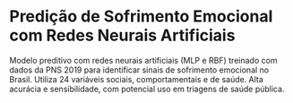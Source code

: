 # Predição de Sofrimento Emocional com Redes Neurais Artificiais
Modelo preditivo com redes neurais artificiais (MLP e RBF) treinado com dados da PNS 2019 para identificar sinais de sofrimento emocional no Brasil. Utiliza 24 variáveis sociais, comportamentais e de saúde. Alta acurácia e sensibilidade, com potencial uso em triagens de saúde pública.

